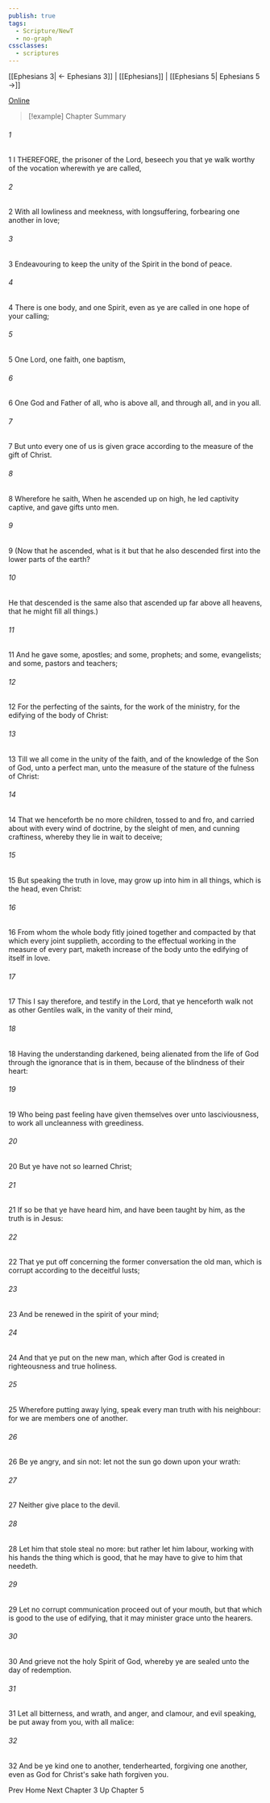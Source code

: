 ```yaml
---
publish: true
tags:
  - Scripture/NewT
  - no-graph
cssclasses:
  - scriptures
---
```

[[Ephesians 3| ← Ephesians 3]] | [[Ephesians]] | [[Ephesians 5| Ephesians 5 →]]

[Online](https://churchofjesuschrist.org/study/scriptures/nt/eph/4?lang=eng)

>[!example] Chapter Summary
>
###### 1
1 I THEREFORE, the prisoner of the Lord, beseech you that ye walk worthy of the vocation wherewith ye are called,
###### 2
2 With all lowliness and meekness, with longsuffering, forbearing one another in love;
###### 3
3 Endeavouring to keep the unity of the Spirit in the bond of peace.
###### 4
4 There is one body, and one Spirit, even as ye are called in one hope of your calling;
###### 5
5 One Lord, one faith, one baptism,
###### 6
6 One God and Father of all, who is above all, and through all, and in you all.
###### 7
7 But unto every one of us is given grace according to the measure of the gift of Christ.
###### 8
8 Wherefore he saith, When he ascended up on high, he led captivity captive, and gave gifts unto men.
###### 9
9 (Now that he ascended, what is it but that he also descended first into the lower parts of the earth?
###### 10
He that descended is the same also that ascended up far above all heavens, that he might fill all things.)
###### 11
11 And he gave some, apostles; and some, prophets; and some, evangelists; and some, pastors and teachers;
###### 12
12 For the perfecting of the saints, for the work of the ministry, for the edifying of the body of Christ:
###### 13
13 Till we all come in the unity of the faith, and of the knowledge of the Son of God, unto a perfect man, unto the measure of the stature of the fulness of Christ:
###### 14
14 That we henceforth be no more children, tossed to and fro, and carried about with every wind of doctrine, by the sleight of men, and cunning craftiness, whereby they lie in wait to deceive;
###### 15
15 But speaking the truth in love, may grow up into him in all things, which is the head, even Christ:
###### 16
16 From whom the whole body fitly joined together and compacted by that which every joint supplieth, according to the effectual working in the measure of every part, maketh increase of the body unto the edifying of itself in love.
###### 17
17 This I say therefore, and testify in the Lord, that ye henceforth walk not as other Gentiles walk, in the vanity of their mind,
###### 18
18 Having the understanding darkened, being alienated from the life of God through the ignorance that is in them, because of the blindness of their heart:
###### 19
19 Who being past feeling have given themselves over unto lasciviousness, to work all uncleanness with greediness.
###### 20
20 But ye have not so learned Christ;
###### 21
21 If so be that ye have heard him, and have been taught by him, as the truth is in Jesus:
###### 22
22 That ye put off concerning the former conversation the old man, which is corrupt according to the deceitful lusts;
###### 23
23 And be renewed in the spirit of your mind;
###### 24
24 And that ye put on the new man, which after God is created in righteousness and true holiness.
###### 25
25 Wherefore putting away lying, speak every man truth with his neighbour: for we are members one of another.
###### 26
26 Be ye angry, and sin not: let not the sun go down upon your wrath:
###### 27
27 Neither give place to the devil.
###### 28
28 Let him that stole steal no more: but rather let him labour, working with his hands the thing which is good, that he may have to give to him that needeth.
###### 29
29 Let no corrupt communication proceed out of your mouth, but that which is good to the use of edifying, that it may minister grace unto the hearers.
###### 30
30 And grieve not the holy Spirit of God, whereby ye are sealed unto the day of redemption.
###### 31
31 Let all bitterness, and wrath, and anger, and clamour, and evil speaking, be put away from you, with all malice:
###### 32
32 And be ye kind one to another, tenderhearted, forgiving one another, even as God for Christ's sake hath forgiven you.

Prev
Home
Next
Chapter 3
Up
Chapter 5



